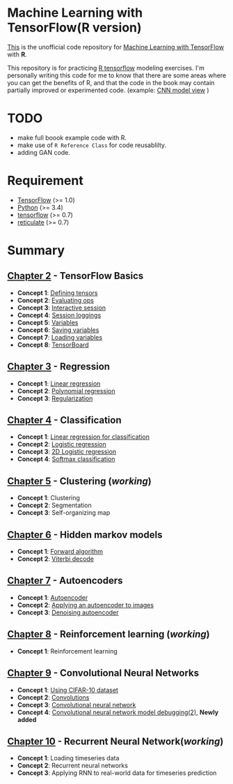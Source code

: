 Machine Learning with TensorFlow(R version)
================

[This](https://github.com/haven-jeon/TensorFlow-Book-R) is the unofficial code repository for [Machine Learning with TensorFlow](http://www.tensorflowbook.com/) with **R**.

This repository is for practicing [R tensorflow](https://cran.r-project.org/package=tensorflow) modeling exercises. I'm personally writing this code for me to know that there are some areas where you can get the benefits of R, and that the code in the book may contain partially improved or experimented code. (example: [CNN model view](https://github.com/haven-jeon/TensorFlow-Book-R/blob/master/ch09_cnn/Concept04_cifar.md) )

TODO
====

-   make full boook example code with R.
-   make use of `R Reference Class` for code reusablilty.
-   adding GAN code.

Requirement
===========

-   [TensorFlow](https://www.tensorflow.org/) (&gt;= 1.0)
-   [Python](https://www.python.org/) (&gt;= 3.4)
-   [tensorflow](https://cran.r-project.org/package=tensorflow) (&gt;= 0.7)
-   [reticulate](https://cran.r-project.org/package=reticulate) (&gt;= 0.7)

Summary
=======

[Chapter 2](https://github.com/haven-jeon/TensorFlow-Book-R/tree/master/ch02_basics) - TensorFlow Basics
--------------------------------------------------------------------------------------------------------

-   **Concept 1**: [Defining tensors](https://github.com/haven-jeon/TensorFlow-Book-R/tree/master/ch02_basics/Concept01_defining_tensors.md)
-   **Concept 2**: [Evaluating ops](https://github.com/haven-jeon/TensorFlow-Book-R/tree/master/ch02_basics/Concept02_evaluating_ops.md)
-   **Concept 3**: [Interactive session](https://github.com/haven-jeon/TensorFlow-Book-R/tree/master/ch02_basics/Concept03_interactive_session.md)
-   **Concept 4**: [Session loggings](https://github.com/haven-jeon/TensorFlow-Book-R/tree/master/ch02_basics/Concept04_session_logging.md)
-   **Concept 5**: [Variables](https://github.com/haven-jeon/TensorFlow-Book-R/tree/master/ch02_basics/Concept05_variables.md)
-   **Concept 6**: [Saving variables](https://github.com/haven-jeon/TensorFlow-Book-R/tree/master/ch02_basics/Concept06_saving_variables.md)
-   **Concept 7**: [Loading variables](https://github.com/haven-jeon/TensorFlow-Book-R/tree/master/ch02_basics/Concept07_loading_variables.md)
-   **Concept 8**: [TensorBoard](https://github.com/haven-jeon/TensorFlow-Book-R/tree/master/ch02_basics/Concept08_TensorBoard.md)

[Chapter 3](https://github.com/haven-jeon/TensorFlow-Book-R/tree/master/ch03_regression) - Regression
-----------------------------------------------------------------------------------------------------

-   **Concept 1**: [Linear regression](https://github.com/haven-jeon/TensorFlow-Book-R/tree/master/ch03_regression/Concept01_linear_regression.md)
-   **Concept 2**: [Polynomial regression](https://github.com/haven-jeon/TensorFlow-Book-R/tree/master/ch03_regression/Concept02_poly_regression.md)
-   **Concept 3**: [Regularization](https://github.com/haven-jeon/TensorFlow-Book-R/tree/master/ch03_regression/Concept03_regularization.md)

[Chapter 4](https://github.com/haven-jeon/TensorFlow-Book-R/tree/master/ch04_classification) - Classification
-------------------------------------------------------------------------------------------------------------

-   **Concept 1**: [Linear regression for classification](https://github.com/haven-jeon/TensorFlow-Book-R/tree/master/ch04_classification/Concept01_linear_regression_classification.md)
-   **Concept 2**: [Logistic regression](https://github.com/haven-jeon/TensorFlow-Book-R/tree/master/ch04_classification/Concept02_logistic.md)
-   **Concept 3**: [2D Logistic regression](https://github.com/haven-jeon/TensorFlow-Book-R/tree/master/ch04_classification/Concept03_logistic2d.md)
-   **Concept 4**: [Softmax classification](https://github.com/haven-jeon/TensorFlow-Book-R/tree/master/ch04_classification/Concept04_softmax.md)

[Chapter 5](https://github.com/haven-jeon/TensorFlow-Book-R/tree/master/ch05_clustering) - Clustering (*working*)
-----------------------------------------------------------------------------------------------------------------

-   **Concept 1**: Clustering
-   **Concept 2**: Segmentation
-   **Concept 3**: Self-organizing map

[Chapter 6](https://github.com/haven-jeon/TensorFlow-Book-R/tree/master/ch06_hmm) - Hidden markov models
--------------------------------------------------------------------------------------------------------

-   **Concept 1**: [Forward algorithm](https://github.com/haven-jeon/TensorFlow-Book-R/blob/master/ch06_hmm/Concept01_forward.md)
-   **Concept 2**: [Viterbi decode](https://github.com/haven-jeon/TensorFlow-Book-R/blob/master/ch06_hmm/Concept02_hmm.md)

[Chapter 7](https://github.com/haven-jeon/TensorFlow-Book-R/tree/master/ch07_autoencoder) - Autoencoders
--------------------------------------------------------------------------------------------------------

-   **Concept 1**: [Autoencoder](https://github.com/haven-jeon/TensorFlow-Book-R/blob/master/ch07_autoencoder/Concept01_autoencoder.md)
-   **Concept 2**: [Applying an autoencoder to images](https://github.com/haven-jeon/TensorFlow-Book-R/blob/master/ch07_autoencoder/Concept02_autoencoder_with_imgs.md)
-   **Concept 3**: [Denoising autoencoder](https://github.com/haven-jeon/TensorFlow-Book-R/blob/master/ch07_autoencoder/Concept03_denoising.md)

[Chapter 8](https://github.com/haven-jeon/TensorFlow-Book-R/tree/master/ch08_rl) - Reinforcement learning (*working*)
---------------------------------------------------------------------------------------------------------------------

-   **Concept 1**: Reinforcement learning

[Chapter 9](https://github.com/haven-jeon/TensorFlow-Book-R/tree/master/ch09_cnn) - Convolutional Neural Networks
-----------------------------------------------------------------------------------------------------------------

-   **Concept 1**: [Using CIFAR-10 dataset](https://github.com/haven-jeon/TensorFlow-Book-R/blob/master/ch09_cnn/Concept01_cifar.md)
-   **Concept 2**: [Convolutions](https://github.com/haven-jeon/TensorFlow-Book-R/blob/master/ch09_cnn/Concept02_convolution.md)
-   **Concept 3**: [Convolutional neural network](https://github.com/haven-jeon/TensorFlow-Book-R/blob/master/ch09_cnn/Concept03_cnn.md)
-   **Concept 4**: [Convolutional neural network model debugging(2)](https://github.com/haven-jeon/TensorFlow-Book-R/blob/master/ch09_cnn/Concept04_cifar.md), **Newly added**

[Chapter 10](https://github.com/haven-jeon/TensorFlow-Book-R/tree/master/ch10_rnn) - Recurrent Neural Network(*working*)
------------------------------------------------------------------------------------------------------------------------

-   **Concept 1**: Loading timeseries data
-   **Concept 2**: Recurrent neural networks
-   **Concept 3**: Applying RNN to real-world data for timeseries prediction
